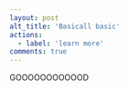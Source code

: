 ```yaml
---
layout: post
alt_title: 'Basicall basic'
actions:
  - label: 'learn more'
comments: true
---
```


GOOOOOOOOOOOD
